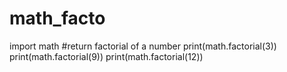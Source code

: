 # math_facto
import math
#return factorial of a number
print(math.factorial(3))
print(math.factorial(9))
print(math.factorial(12))
